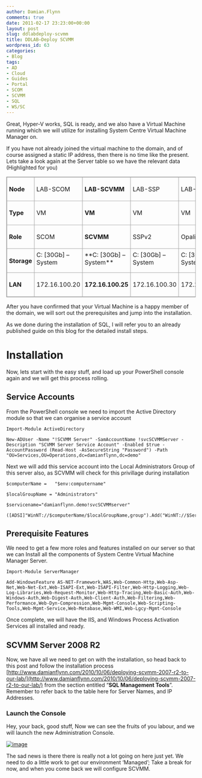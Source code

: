 ```yaml
---
author: Damian.Flynn
comments: true
date: 2011-02-17 23:23:00+00:00
layout: post
slug: ddlabdeploy-scvmm
title: DDLAB–Deploy SCVMM
wordpress_id: 63
categories:
- Blog
tags:
- AD
- Cloud
- Guides
- Portal
- SCOM
- SCVMM
- SQL
- WS/SC
---
```


Great, Hyper-V works, SQL is ready, and we also have a Virtual Machine running which we will utilize for installing System Centre Virtual Machine Manager on.

If you have not already joined the virtual machine to the domain, and of course assigned a static IP address, then there is no time like the present. Lets take a look again at the Server table so we have the relevant data (Highlighted for you)

<table cellpadding="0" width="438" style="border-top: #a3a3a3 1pt solid; border-right: #a3a3a3 1pt solid; border-collapse: collapse; border-bottom: #a3a3a3 1pt solid; direction: ltr; border-left: #a3a3a3 1pt solid" border="1" cellspacing="0" > <tbody > <tr >
<td width="65" style="border-top: #a3a3a3 1pt solid; border-right: #a3a3a3 1pt solid; vertical-align: top; border-bottom: #a3a3a3 1pt solid; padding-bottom: 4pt; padding-top: 4pt; padding-left: 4pt; border-left: #a3a3a3 1pt solid; padding-right: 4pt" >

**Node**

</td>
<td width="75" style="border-top: #a3a3a3 1pt solid; border-right: #a3a3a3 1pt solid; vertical-align: top; border-bottom: #a3a3a3 1pt solid; padding-bottom: 4pt; padding-top: 4pt; padding-left: 4pt; border-left: #a3a3a3 1pt solid; padding-right: 4pt" >

LAB-SCOM

</td>
<td width="87" style="border-top: #a3a3a3 1pt solid; border-right: #a3a3a3 1pt solid; vertical-align: top; border-bottom: #a3a3a3 1pt solid; padding-bottom: 4pt; padding-top: 4pt; padding-left: 4pt; border-left: #a3a3a3 1pt solid; padding-right: 4pt" >

**LAB-SCVMM**

</td>
<td width="84" style="border-top: #a3a3a3 1pt solid; border-right: #a3a3a3 1pt solid; vertical-align: top; border-bottom: #a3a3a3 1pt solid; padding-bottom: 4pt; padding-top: 4pt; padding-left: 4pt; border-left: #a3a3a3 1pt solid; padding-right: 4pt" >

LAB-SSP

</td>
<td width="125" style="border-top: #a3a3a3 1pt solid; border-right: #a3a3a3 1pt solid; vertical-align: top; border-bottom: #a3a3a3 1pt solid; padding-bottom: 4pt; padding-top: 4pt; padding-left: 4pt; border-left: #a3a3a3 1pt solid; padding-right: 4pt" >

LAB-OPALIS

</td></tr> <tr >
<td width="65" style="border-top: #a3a3a3 1pt solid; border-right: #a3a3a3 1pt solid; vertical-align: top; border-bottom: #a3a3a3 1pt solid; padding-bottom: 4pt; padding-top: 4pt; padding-left: 4pt; border-left: #a3a3a3 1pt solid; padding-right: 4pt" >

**Type**

</td>
<td width="75" style="border-top: #a3a3a3 1pt solid; border-right: #a3a3a3 1pt solid; vertical-align: top; border-bottom: #a3a3a3 1pt solid; padding-bottom: 4pt; padding-top: 4pt; padding-left: 4pt; border-left: #a3a3a3 1pt solid; padding-right: 4pt" >

VM

</td>
<td width="87" style="border-top: #a3a3a3 1pt solid; border-right: #a3a3a3 1pt solid; vertical-align: top; border-bottom: #a3a3a3 1pt solid; padding-bottom: 4pt; padding-top: 4pt; padding-left: 4pt; border-left: #a3a3a3 1pt solid; padding-right: 4pt" >

**VM**

</td>
<td width="84" style="border-top: #a3a3a3 1pt solid; border-right: #a3a3a3 1pt solid; vertical-align: top; border-bottom: #a3a3a3 1pt solid; padding-bottom: 4pt; padding-top: 4pt; padding-left: 4pt; border-left: #a3a3a3 1pt solid; padding-right: 4pt" >

VM

</td>
<td width="125" style="border-top: #a3a3a3 1pt solid; border-right: #a3a3a3 1pt solid; vertical-align: top; border-bottom: #a3a3a3 1pt solid; padding-bottom: 4pt; padding-top: 4pt; padding-left: 4pt; border-left: #a3a3a3 1pt solid; padding-right: 4pt" >

VM

</td></tr> <tr >
<td width="65" style="border-top: #a3a3a3 1pt solid; border-right: #a3a3a3 1pt solid; vertical-align: top; border-bottom: #a3a3a3 1pt solid; padding-bottom: 4pt; padding-top: 4pt; padding-left: 4pt; border-left: #a3a3a3 1pt solid; padding-right: 4pt" >

**Role**

</td>
<td width="75" style="border-top: #a3a3a3 1pt solid; border-right: #a3a3a3 1pt solid; vertical-align: top; border-bottom: #a3a3a3 1pt solid; padding-bottom: 4pt; padding-top: 4pt; padding-left: 4pt; border-left: #a3a3a3 1pt solid; padding-right: 4pt" >

SCOM

</td>
<td width="87" style="border-top: #a3a3a3 1pt solid; border-right: #a3a3a3 1pt solid; vertical-align: top; border-bottom: #a3a3a3 1pt solid; padding-bottom: 4pt; padding-top: 4pt; padding-left: 4pt; border-left: #a3a3a3 1pt solid; padding-right: 4pt" >

**SCVMM**

</td>
<td width="84" style="border-top: #a3a3a3 1pt solid; border-right: #a3a3a3 1pt solid; vertical-align: top; border-bottom: #a3a3a3 1pt solid; padding-bottom: 4pt; padding-top: 4pt; padding-left: 4pt; border-left: #a3a3a3 1pt solid; padding-right: 4pt" >

SSPv2

</td>
<td width="125" style="border-top: #a3a3a3 1pt solid; border-right: #a3a3a3 1pt solid; vertical-align: top; border-bottom: #a3a3a3 1pt solid; padding-bottom: 4pt; padding-top: 4pt; padding-left: 4pt; border-left: #a3a3a3 1pt solid; padding-right: 4pt" >

Opalis

</td></tr> <tr >
<td width="65" style="border-top: #a3a3a3 1pt solid; border-right: #a3a3a3 1pt solid; vertical-align: top; border-bottom: #a3a3a3 1pt solid; padding-bottom: 4pt; padding-top: 4pt; padding-left: 4pt; border-left: #a3a3a3 1pt solid; padding-right: 4pt" >

**Storage**

</td>
<td width="75" style="border-top: #a3a3a3 1pt solid; border-right: #a3a3a3 1pt solid; vertical-align: top; border-bottom: #a3a3a3 1pt solid; padding-bottom: 4pt; padding-top: 4pt; padding-left: 4pt; border-left: #a3a3a3 1pt solid; padding-right: 4pt" >C: [30Gb] – System
</td>
<td width="87" style="border-top: #a3a3a3 1pt solid; border-right: #a3a3a3 1pt solid; vertical-align: top; border-bottom: #a3a3a3 1pt solid; padding-bottom: 4pt; padding-top: 4pt; padding-left: 4pt; border-left: #a3a3a3 1pt solid; padding-right: 4pt" >**C: [30Gb] – System**
</td>
<td width="84" style="border-top: #a3a3a3 1pt solid; border-right: #a3a3a3 1pt solid; vertical-align: top; border-bottom: #a3a3a3 1pt solid; padding-bottom: 4pt; padding-top: 4pt; padding-left: 4pt; border-left: #a3a3a3 1pt solid; padding-right: 4pt" >C: [30Gb] – System
</td>
<td width="125" style="border-top: #a3a3a3 1pt solid; border-right: #a3a3a3 1pt solid; vertical-align: top; border-bottom: #a3a3a3 1pt solid; padding-bottom: 4pt; padding-top: 4pt; padding-left: 4pt; border-left: #a3a3a3 1pt solid; padding-right: 4pt" >C: [30Gb] – System
</td></tr> <tr >
<td width="65" style="border-top: #a3a3a3 1pt solid; border-right: #a3a3a3 1pt solid; vertical-align: top; border-bottom: #a3a3a3 1pt solid; padding-bottom: 4pt; padding-top: 4pt; padding-left: 4pt; border-left: #a3a3a3 1pt solid; padding-right: 4pt" >

**LAN**

</td>
<td width="75" style="border-top: #a3a3a3 1pt solid; border-right: #a3a3a3 1pt solid; vertical-align: top; border-bottom: #a3a3a3 1pt solid; padding-bottom: 4pt; padding-top: 4pt; padding-left: 4pt; border-left: #a3a3a3 1pt solid; padding-right: 4pt" >

172.16.100.20

</td>
<td width="87" style="border-top: #a3a3a3 1pt solid; border-right: #a3a3a3 1pt solid; vertical-align: top; border-bottom: #a3a3a3 1pt solid; padding-bottom: 4pt; padding-top: 4pt; padding-left: 4pt; border-left: #a3a3a3 1pt solid; padding-right: 4pt" >

**172.16.100.25**

</td>
<td width="84" style="border-top: #a3a3a3 1pt solid; border-right: #a3a3a3 1pt solid; vertical-align: top; border-bottom: #a3a3a3 1pt solid; padding-bottom: 4pt; padding-top: 4pt; padding-left: 4pt; border-left: #a3a3a3 1pt solid; padding-right: 4pt" >

172.16.100.30

</td>
<td width="125" style="border-top: #a3a3a3 1pt solid; border-right: #a3a3a3 1pt solid; vertical-align: top; border-bottom: #a3a3a3 1pt solid; padding-bottom: 4pt; padding-top: 4pt; padding-left: 4pt; border-left: #a3a3a3 1pt solid; padding-right: 4pt" >

172.16.100.40

</td></tr></tbody></table>

After you have confirmed that your Virtual Machine is a happy member of the domain, we will sort out the prerequisites and jump into the installation.

As we done during the installation of SQL, I will refer you to an already published guide on this blog for the detailed install steps.  

# Installation

Now, lets start with the easy stuff, and load up your PowerShell console again and we will get this process rolling.

## Service Accounts

From the PowerShell console we need to import the Active Directory module so that we can organise a service account
    
    Import-Module ActiveDirectory
    
    New-ADUser -Name "!SCVMM Server" -SamAccountName !svcSCVMMServer -Description "SCVMM Server Service Account" -Enabled $true -AccountPassword (Read-Host -AsSecureString "Password") -Path "OU=Services,OU=Operations,dc=damianflynn,dc=demo"




  
Next we will add this service account into the Local Administrators Group of this server also, as SCVMM will check for this privillage during installation  

    
    $computerName =   "$env:computername"
    
    $localGroupName = "Administrators"
    
    $servicename="damianflynn.demo!svcSCVMMserver"
    
    ([ADSI]"WinNT://$computerName/$localGroupName,group").Add("WinNT://$ServiceName")




## Prerequisite Features




We need to get a few more roles and features installed on our server so that we can Install all the components of System Centre Virtual Machine Manager Server.
    
    Import-Module ServerManager
    
    Add-WindowsFeature AS-NET-Framework,WAS,Web-Common-Http,Web-Asp-Net,Web-Net-Ext,Web-ISAPI-Ext,Web-ISAPI-Filter,Web-Http-Logging,Web-Log-Libraries,Web-Request-Monitor,Web-Http-Tracing,Web-Basic-Auth,Web-Windows-Auth,Web-Digest-Auth,Web-Client-Auth,Web-Filtering,Web-Performance,Web-Dyn-Compression,Web-Mgmt-Console,Web-Scripting-Tools,Web-Mgmt-Service,Web-Metabase,Web-WMI,Web-Lgcy-Mgmt-Console




Once complete, we will have the IIS, and Windows Process Activation Services all installed and ready.




## SCVMM Server 2008 R2




Now, we have all we need to get on with the installation, so head back to this post and follow the installation process [http://www.damianflynn.com/2010/10/06/deploying-scvmm-2007-r2-to-our-lab/](http://www.damianflynn.com/2010/10/06/deploying-scvmm-2007-r2-to-our-lab/) from the section entitled “**SQL Management Tools**”. Remember to refer back to the table here for Server Names, and IP Addresses.




### Launch the Console




Hey, your back, good stuff, Now we can see the fruits of you labour, and we will launch the new Administration Console.




[![image](/assets/posts/2011/02/image_thumb107.png)](/assets/posts/2011/02/image123.png)




The sad news is there there is really not a lot going on here just yet. We need to do a little work to get our environment ‘Managed’; Take a break for now, and when you come back we will configure SCVMM.
